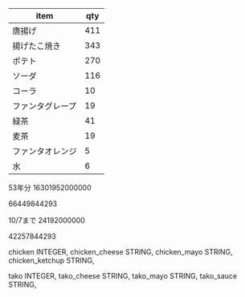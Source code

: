 | item             | qty |
| ---------------- | --- |
| 唐揚げ           | 411 |
| 揚げたこ焼き     | 343 |
| ポテト           | 270 |
| ソーダ           | 116 |
| コーラ           | 10  |
| ファンタグレープ | 19  |
| 緑茶             | 41  |
| 麦茶             | 19  |
| ファンタオレンジ | 5   |
| 水               | 6   |

53年分
16301952000000

66449844293


10/7まで
24192000000

42257844293


chicken INTEGER,
chicken_cheese STRING,
chicken_mayo STRING,
chicken_ketchup STRING,


tako INTEGER,
tako_cheese STRING,
tako_mayo STRING,
tako_sauce STRING,